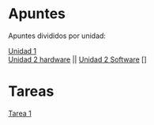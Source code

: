 # Apuntes 

Apuntes divididos por unidad:  

[Unidad 1](UD1/Readme.md)  
[Unidad 2 hardware](UD2/Readme.md) || [Unidad 2 Software](UD2_Soft/Readme.md)
[]

# Tareas
[Tarea 1](Tareas/Readme.md)